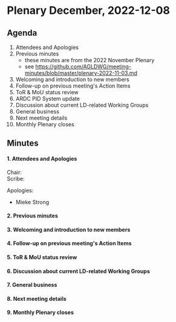 # Plenary December, 2022-12-08

## Agenda

1. Attendees and Apologies
2. Previous minutes
    * these minutes are from the 2022 November Plenary
    * see <https://github.com/AGLDWG/meeting-minutes/blob/master/plenary-2022-11-03.md>
3. Welcoming and introduction to new members
4. Follow-up on previous meeting's Action Items
5. ToR & MoU status review
6. ARDC PID System update
7. Discussion about current LD-related Working Groups
8. General business 
9. Next meeting details
10. Monthly Plenary closes

## Minutes

#### 1. Attendees and Apologies

Chair:  
Scribe:   

Apologies:  
* Mieke Strong

#### 2. Previous minutes
#### 3. Welcoming and introduction to new members
#### 4. Follow-up on previous meeting's Action Items
#### 5. ToR & MoU status review
#### 6. Discussion about current LD-related Working Groups
#### 7. General business 
#### 8. Next meeting details
#### 9. Monthly Plenary closes
